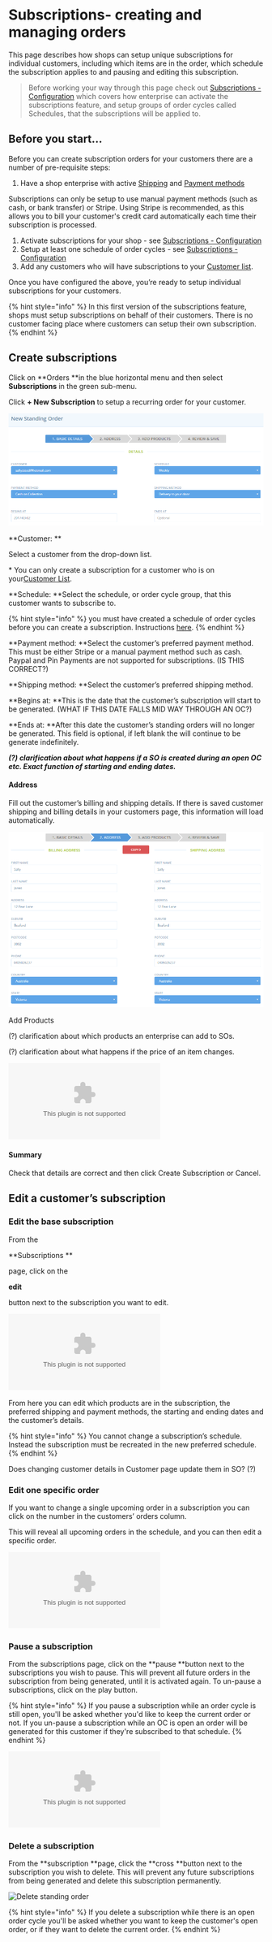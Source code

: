 # Subscriptions- creating and managing orders

This page describes how shops can setup unique subscriptions for individual customers, including which items are in the order, which schedule the subscription applies to and pausing and editing this subscription.

> Before working your way through this page check out [Subscriptions - Configuration](https://github.com/ofn-user-guide/ofn-user-guide-master/tree/d5a1113e673b0e22198ca207b1db61339799868a/subscriptions/subscriptions%20-%20configuration.md) which covers how enterprise can activate the subscriptions feature, and setup groups of order cycles called Schedules, that the subscriptions will be applied to.

## Before you start…

Before you can create subscription orders for your customers there are a number of pre-requisite steps:

1. Have a shop enterprise with active [Shipping](../../basic-features/shipping-methods.md) and [Payment methods](../../basic-features/payment-methods.md)

Subscriptions can only be setup to use manual payment methods \(such as cash, or bank transfer\) or Stripe. Using Stripe is recommended, as this allows you to bill your customer's credit card automatically each time their subscription is processed.

1. Activate subscriptions for your shop - see [Subscriptions - Configuration](https://github.com/ofn-user-guide/ofn-user-guide-master/tree/d5a1113e673b0e22198ca207b1db61339799868a/subscriptions/subscriptions%20-%20configuration.md)
2. Setup at least one schedule of order cycles - see [Subscriptions - Configuration](https://github.com/ofn-user-guide/ofn-user-guide-master/tree/d5a1113e673b0e22198ca207b1db61339799868a/subscriptions/subscriptions%20-%20configuration.md)
3. Add any customers who will have subscriptions to your [Customer list](https://github.com/ofn-user-guide/ofn-user-guide-master/tree/d5a1113e673b0e22198ca207b1db61339799868a/customer-accounts-and-tagging.md).

Once you have configured the above, you’re ready to setup individual subscriptions for your customers.

{% hint style="info" %}
 In this first version of the subscriptions feature, shops must setup subscriptions on behalf of their customers. There is no customer facing place where customers can setup their own subscription.
{% endhint %}

## Create subscriptions

Click on **Orders **in the blue horizontal menu and then select **Subscriptions** in the green sub-menu.

Click **+ New Subscription** to setup a recurring order for your customer.

![](../../.gitbook/assets/new-subscription-basic-details.png)

**Customer: **

Select a customer from the drop-down list.

\* You can only create a subscription for a customer who is on your[Customer List](https://openfoodnetwork.org/user-guide/advanced-features/customer-accounts-and-tagging/).

**Schedule: **Select the schedule, or order cycle group, that this customer wants to subscribe to.

{% hint style="info" %}
you must have created a schedule of order cycles before you can create a subscription. Instructions [here](subscriptions-configuration.md).
{% endhint %}

**Payment method: **Select the customer’s preferred payment method. This must be either Stripe or a manual payment method such as cash. Paypal and Pin Payments are not supported for subscriptions. \(IS THIS CORRECT?\)

**Shipping method: **Select the customer’s preferred shipping method.

**Begins at: **This is the date that the customer’s subscription will start to be generated. \(WHAT IF THIS DATE FALLS MID WAY THROUGH AN OC?\)

**Ends at: **After this date the customer’s standing orders will no longer be generated. This field is optional, if left blank the will continue to be generate indefinitely.

_**\(?\) clarification about what happens if a SO is created during an open OC etc. Exact function of starting and ending dates.**_

#### Address

Fill out the customer’s billing and shipping details. If there is saved customer shipping and billing details in your customers page, this information will load automatically.

![](../../.gitbook/assets/new-subscription-address.png)

Add Products

\(?\) clarification about which products an enterprise can add to SOs.

\(?\) clarification about what happens if the price of an item changes.

![](../../.gitbook/assets/new-subscription-add-products.bin)

#### Summary

Check that details are correct and then click Create Subscription or Cancel.

## Edit a customer’s subscription

### Edit the base subscription

From the 

**Subscriptions **

page, click on the 

**edit**

 button next to the subscription you want to edit.

![](../../.gitbook/assets/edit-subscription.bin)

From here you can edit which products are in the subscription, the preferred shipping and payment methods, the starting and ending dates and the customer’s details.

{% hint style="info" %}
 You cannot change a subscription’s schedule. Instead the subscription must be recreated in the new preferred schedule.
{% endhint %}

Does changing customer details in Customer page update them in SO? \(?\)

### Edit one specific order

If you want to change a single upcoming order in a subscription you can click on the number in the customers’ orders column.

This will reveal all upcoming orders in the schedule, and you can then edit a specific order.

![](../../.gitbook/assets/edit-single-subscription-order.bin)

### Pause a subscription

From the subscriptions page, click on the **pause **button next to the subscriptions you wish to pause. This will prevent all future orders in the subscription from being generated, until it is activated again. To un-pause a subscriptions, click on the play button.

{% hint style="info" %}
 If you pause a subscription while an order cycle is still open, you'll be asked whether you'd like to keep the current order or not. If you un-pause a subscription while an OC is open an order will be generated for this customer if they're subscribed to that schedule.
{% endhint %}

![](../../.gitbook/assets/pause-subscription.bin)

### Delete a subscription

From the **subscription **page, click the **cross **button next to the subscription you wish to delete. This will prevent any future subscriptions from being generated and delete this subscription permanently.

![Delete standing order](https://openfoodnetwork.org/wp-content/uploads/2017/03/Delete-standing-order.png)

{% hint style="info" %}
 If you delete a subscription while there is an open order cycle you'll be asked whether you want to keep the customer's open order, or if they want to delete the current order.
{% endhint %}

